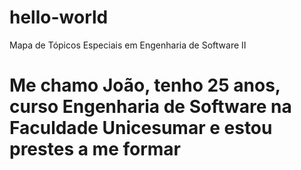 # hello-world
Mapa de Tópicos Especiais em Engenharia de Software II
# Me chamo João, tenho 25 anos, curso Engenharia de Software na Faculdade Unicesumar e estou prestes a me formar  
